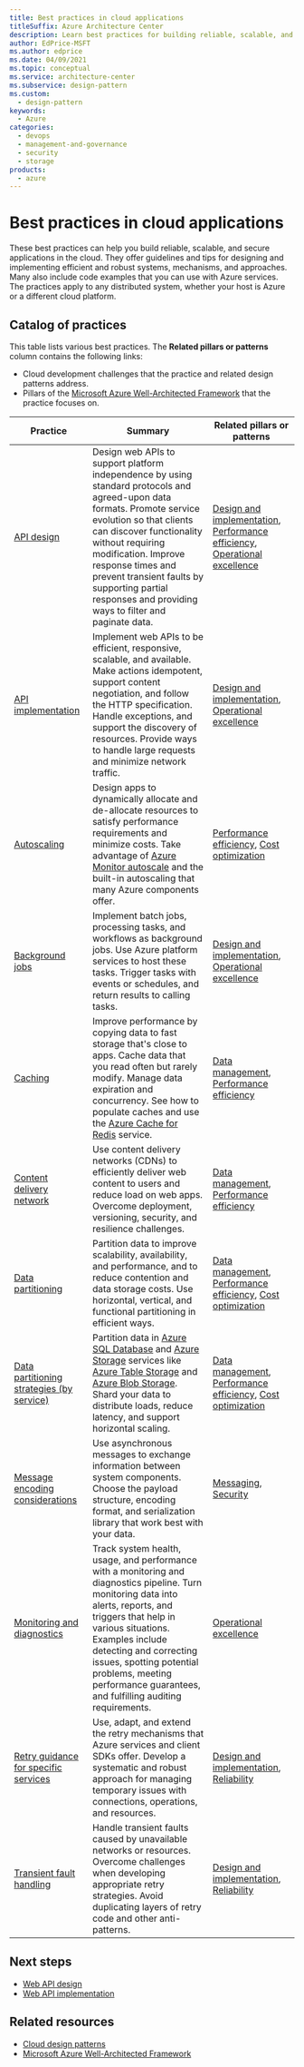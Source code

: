 ```yaml
---
title: Best practices in cloud applications
titleSuffix: Azure Architecture Center
description: Learn best practices for building reliable, scalable, and secure applications in the cloud. See resources on caching, partitioning, monitoring, and other areas.
author: EdPrice-MSFT
ms.author: edprice
ms.date: 04/09/2021
ms.topic: conceptual
ms.service: architecture-center
ms.subservice: design-pattern
ms.custom:
  - design-pattern
keywords:
  - Azure
categories:
  - devops
  - management-and-governance
  - security
  - storage
products:
  - azure
---
```


# Best practices in cloud applications

These best practices can help you build reliable, scalable, and secure applications in the cloud. They offer guidelines and tips for designing and implementing efficient and robust systems, mechanisms, and approaches. Many also include code examples that you can use with Azure services. The practices apply to any distributed system, whether your host is Azure or a different cloud platform.

## Catalog of practices

This table lists various best practices. The **Related pillars or patterns** column contains the following links:

- Cloud development challenges that the practice and related design patterns address.
- Pillars of the [Microsoft Azure Well-Architected Framework][Microsoft Azure Well-Architected Framework] that the practice focuses on.

| Practice | Summary | Related pillars or patterns |
| ------- | ------- | -------- |
| [API design][Web API design] | Design web APIs to support platform independence by using standard protocols and agreed-upon data formats. Promote service evolution so that clients can discover functionality without requiring modification. Improve response times and prevent transient faults by supporting partial responses and providing ways to filter and paginate data. | [Design and implementation][Design and implementation patterns], [Performance efficiency][Overview of the performance efficiency pillar], [Operational excellence][Overview of the operational excellence pillar] |
| [API implementation][Web API implementation] | Implement web APIs to be efficient, responsive, scalable, and available. Make actions idempotent, support content negotiation, and follow the HTTP specification. Handle exceptions, and support the discovery of resources. Provide ways to handle large requests and minimize network traffic. | [Design and implementation][Design and implementation patterns], [Operational excellence][Overview of the operational excellence pillar] |
| [Autoscaling][Autoscaling] | Design apps to dynamically allocate and de-allocate resources to satisfy performance requirements and minimize costs. Take advantage of [Azure Monitor autoscale][Overview of autoscale in Microsoft Azure] and the built-in autoscaling that many Azure components offer. | [Performance efficiency][Overview of the performance efficiency pillar], [Cost optimization][Principles of cost optimization] |
| [Background jobs][Background jobs] | Implement batch jobs, processing tasks, and workflows as background jobs. Use Azure platform services to host these tasks. Trigger tasks with events or schedules, and return results to calling tasks. | [Design and implementation][Design and implementation patterns], [Operational excellence][Overview of the operational excellence pillar] |
| [Caching][Caching] | Improve performance by copying data to fast storage that's close to apps. Cache data that you read often but rarely modify. Manage data expiration and concurrency. See how to populate caches and use the [Azure Cache for Redis][About Azure Cache for Redis] service. | [Data management][Data Management patterns], [Performance efficiency][Overview of the performance efficiency pillar] |
| [Content delivery network][Best practices for using content delivery networks (CDNs)] | Use content delivery networks (CDNs) to efficiently deliver web content to users and reduce load on web apps. Overcome deployment, versioning, security, and resilience challenges. | [Data management][Data Management patterns], [Performance efficiency][Overview of the performance efficiency pillar] |
| [Data partitioning][Horizontal, vertical, and functional data partitioning]| Partition data to improve scalability, availability, and performance, and to reduce contention and data storage costs. Use horizontal, vertical, and functional partitioning in efficient ways. | [Data management][Data Management patterns], [Performance efficiency][Overview of the performance efficiency pillar], [Cost optimization][Principles of cost optimization] |
| [Data partitioning strategies (by service)][Data partitioning strategies] | Partition data in [Azure SQL Database][What is Azure SQL Database?] and [Azure Storage][Introduction to the core Azure Storage services] services like [Azure Table Storage][What is Azure Table storage?] and [Azure Blob Storage][Introduction to Azure Blob storage]. Shard your data to distribute loads, reduce latency, and support horizontal scaling. | [Data management][Data Management patterns], [Performance efficiency][Overview of the performance efficiency pillar], [Cost optimization][Principles of cost optimization] |
| [Message encoding considerations][Message encoding considerations] | Use asynchronous messages to exchange information between system components. Choose the payload structure, encoding format, and serialization library that work best with your data. | [Messaging][Messaging patterns], [Security][Overview of the security pillar] |
| [Monitoring and diagnostics][Best practices for monitoring cloud applications] | Track system health, usage, and performance with a monitoring and diagnostics pipeline. Turn monitoring data into alerts, reports, and triggers that help in various situations. Examples include detecting and correcting issues, spotting potential problems, meeting performance guarantees, and fulfilling auditing requirements. | [Operational excellence][Overview of the operational excellence pillar] |
| [Retry guidance for specific services][Retry guidance for Azure services] | Use, adapt, and extend the retry mechanisms that Azure services and client SDKs offer. Develop a systematic and robust approach for managing temporary issues with connections, operations, and resources. | [Design and implementation][Design and implementation patterns], [Reliability][Principles of the reliability pillar] |
| [Transient fault handling][Transient fault handling] | Handle transient faults caused by unavailable networks or resources. Overcome challenges when developing appropriate retry strategies. Avoid duplicating layers of retry code and other anti-patterns. | [Design and implementation][Design and implementation patterns], [Reliability][Principles of the reliability pillar] |

## Next steps

- [Web API design][Web API design]
- [Web API implementation][Web API implementation]

## Related resources

- [Cloud design patterns][Cloud Design Patterns]
- [Microsoft Azure Well-Architected Framework][Microsoft Azure Well-Architected Framework]

[About Azure Cache for Redis]: /azure/azure-cache-for-redis/cache-overview
[Autoscaling]: ./auto-scaling.md
[Background jobs]: ./background-jobs.md
[Best practices for monitoring cloud applications]: ./monitoring.md
[Best practices for using content delivery networks (CDNs)]: ./cdn.md
[Caching]: ./caching.md
[Cloud Design Patterns]: /azure/architecture/patterns/index-patterns
[Data Management patterns]: /azure/architecture/patterns/category/data-management
[Data partitioning strategies]: ./data-partitioning-strategies.md
[Design and implementation patterns]: /azure/architecture/patterns/category/design-implementation
[Horizontal, vertical, and functional data partitioning]: ./data-partitioning.md
[Introduction to Azure Blob storage]: /azure/storage/blobs/storage-blobs-introduction
[Introduction to the core Azure Storage services]: /azure/storage/common/storage-introduction
[Message encoding considerations]: ./message-encode.md
[Messaging patterns]: /azure/architecture/patterns/category/messaging
[Microsoft Azure Well-Architected Framework]: /azure/architecture/framework
[Overview of autoscale in Microsoft Azure]: /azure/azure-monitor/autoscale/autoscale-overview
[Overview of the operational excellence pillar]: /azure/architecture/framework/devops/overview
[Overview of the performance efficiency pillar]: /azure/architecture/framework/scalability/overview
[Overview of the security pillar]: /azure/architecture/framework/security/overview
[Principles of cost optimization]: /azure/architecture/framework/cost/overview
[Principles of the reliability pillar]: /azure/architecture/framework/resiliency/overview
[Retry guidance for Azure services]: ./retry-service-specific.md
[Transient fault handling]: ./transient-faults.md
[Web API design]: ./api-design.md
[Web API implementation]: ./api-implementation.md
[What is Azure SQL Database?]: /azure/azure-sql/database/sql-database-paas-overview
[What is Azure Table storage?]: /azure/storage/tables/table-storage-overview